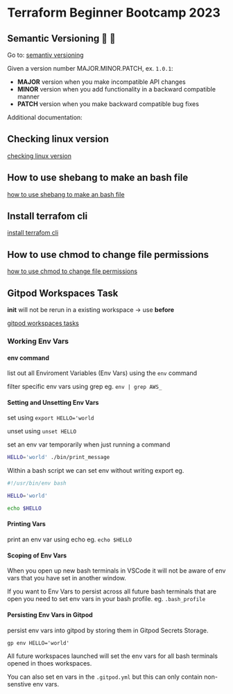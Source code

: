 # Terraform Beginner Bootcamp 2023

## Semantic Versioning :mage: :mage:
Go to: [semantiv versioning](https://semver.org/)

Given a version number MAJOR.MINOR.PATCH, ex. `1.0.1`:

- **MAJOR** version when you make incompatible API changes
- **MINOR** version when you add functionality in a backward compatible manner
- **PATCH** version when you make backward compatible bug fixes

Additional documentation:

## Checking linux version
[checking linux version](https://www.geeksforgeeks.org/how-to-check-the-os-version-in-linux/)
## How to use shebang to make an bash file
[how to use shebang to make an bash file](https://en.wikipedia.org/wiki/Shebang_(Unix))
## Install terrafom cli
[install terrafom cli](https://developer.hashicorp.com/terraform/tutorials/aws-get-started/install-cli)
## How to use chmod to change file permissions
[how to use chmod to change file permissions](https://en.wikipedia.org/wiki/Chmod)
## Gitpod Workspaces Task
**init** will not be rerun in a existing workspace -> use **before**

[gitpod workspaces tasks](https://www.gitpod.io/docs/configure/workspaces/tasks)

### Working Env Vars

#### env command

list out all Enviroment Variables (Env Vars) using the `env` command

filter specific env vars using grep eg. `env | grep AWS_`

#### Setting and Unsetting Env Vars

set using `export HELLO='world`

unset using `unset HELLO`

set an env var temporarily when just running a command

```sh
HELLO='world' ./bin/print_message
```
Within a bash script we can set env without writing export eg.

```sh
#!/usr/bin/env bash

HELLO='world'

echo $HELLO
```

#### Printing Vars

print an env var using echo eg. `echo $HELLO`

#### Scoping of Env Vars

When you open up new bash terminals in VSCode it will not be aware of env vars that you have set in another window.

If you want to Env Vars to persist across all future bash terminals that are open you need to set env vars in your bash profile. eg. `.bash_profile`

#### Persisting Env Vars in Gitpod

persist env vars into gitpod by storing them in Gitpod Secrets Storage.

```
gp env HELLO='world'
```

All future workspaces launched will set the env vars for all bash terminals opened in thoes workspaces.

You can also set en vars in the `.gitpod.yml` but this can only contain non-senstive env vars.